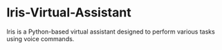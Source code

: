 # Iris-Virtual-Assistant
Iris is a Python-based virtual assistant designed to perform various tasks using voice commands.
